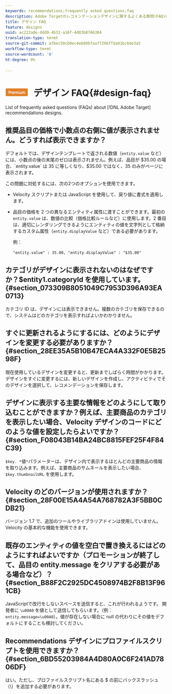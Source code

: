 ```yaml
---
keywords: recommendations;frequently asked questions;faq
description: Adobe Targetのレコメンデーションデザインに関するよくある質問(FAQ)のリストです。
title: デザイン FAQ
feature: designs
uuid: ac222ade-ddd9-4b32-a16f-4d83b8766384
translation-type: tm+mt
source-git-commit: afbec50cb0ec4e689bfaa77296ffda91bc6de3a5
workflow-type: tm+mt
source-wordcount: '0'
ht-degree: 0%

---
```



# ![PREMIUM](/help/assets/premium.png) デザイン FAQ{#design-faq}

List of frequently asked questions (FAQs) about [!DNL Adobe Target] recommendations designs.

## 推奨品目の価格で小数点の右側に値が表示されません。どうすれば表示できますか？

デフォルトでは、デザインテンプレートで返される数値（`entity.value` など）には、小数点の後の末尾のゼロは表示されません。例えば、品目が $35.00 の場合、`entity.value` は 35 に等しくなり、$35.00 ではなく、35 のみがページに表示されます。

この問題に対処するには、次の2つのオプションを使用できます。

* Velocity スクリプトまたは JavaScript を使用して、戻り値に書式を適用します。

* 品目の価格を 2 つの異なるエンティティ属性に渡すことができます。最初の `entity.value` は、数値の比較（価格比較ルールなど）に使用します。2 番目は、適切にレンダリングできるようにエンティティの値を文字列として格納するカスタム属性（`entity.displayValue` など）である必要があります。

   例：

   `"entity.value" : 35.00, "entity.displayValue" : "$35.00"`

## カテゴリがデザインに表示されないのはなぜですか？$entity1.categoryId を使用しています。{#section_073309B8051049C7953D396A93EA0713}

カテゴリ ID は、デザインには表示できません。複数のカテゴリを保存できるので、システムはどのカテゴリを表示すればよいかわかりません。

## すぐに更新されるようにするには、どのようにデザインを変更する必要がありますか？ {#section_28EE35A5B10B47ECA4A332F0E5B2598F}

現在使用しているデザインを変更すると、更新までしばらく時間がかかります。デザインをすぐに変更するには、新しいデザインを作成し、アクティビティでそのデザインを選択して、レコメンデーションを保存します。

## デザインに表示する主要な情報をどのようにして取り込むことができますか？例えば、主要商品のカテゴリを表示したい場合、Velocity デザインのコードにどのような値を設定したらよいですか？ {#section_F08043B14BA24BC8815FEF25F4F84C39}

`$key. *`値`*`パラメーターは、デザイン内で表示するほとんどの主要商品の情報を取り込みます。例えば、主要商品のサムネールを表示したい場合、`$key.thumbnailURL` を使用します。

## Velocity のどのバージョンが使用されますか？{#section_28F00E15A4A54A768782A3F5BB0CDB21}

バージョン 1.7 で、追加のツールやライブラリアドインは使用していません。Velocity の基本的な機能を使用できます。

## 既存のエンティティの値を空白で置き換えるにはどのようにすればよいですか（プロモーションが終了して、品目の entity.message をクリアする必要がある場合など）？{#section_B88F2C2925DC4508974B2F8B13F961CB}

JavaScriptで改行をしないスペースを送信すると、これが行われるようです。 開発者に `\u00A0` を値として送信してもらいます。（例：`entity.message=\u00A0`）。値が存在しない場合に null の代わりにその値をデフォルトにすることも検討してください。

## Recommendations デザインにプロファイルスクリプトを使用できますか？{#section_6BD55203984A4D80A0C6F241AD7806DF}

はい。ただし、プロファイルスクリプト名にある $ の前にバックスラッシュ（\）を追加する必要があります。

